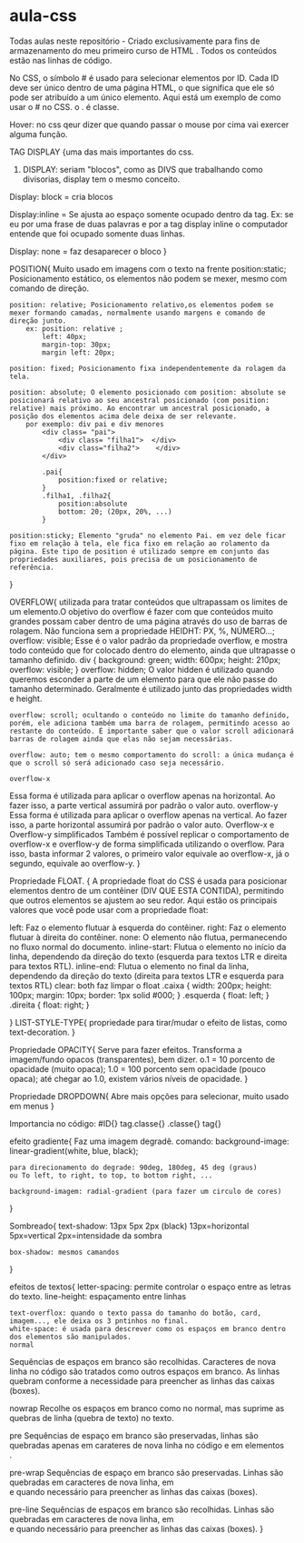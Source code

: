 # aula-css
Todas aulas neste repositório -  Criado exclusivamente para fins de armazenamento do meu primeiro curso de HTML . Todos os conteúdos estão nas linhas de código.


No CSS, o símbolo # é usado para selecionar elementos por ID. Cada ID deve ser único dentro de uma página HTML, o que significa que ele só pode ser atribuído a um único elemento. Aqui está um exemplo de como usar o # no CSS. 
o . é classe.

Hover: no css qeur dizer que quando passar o mouse por cima vai exercer alguma função.

TAG DISPLAY {uma das mais importantes do css.
1. DISPLAY: seriam "blocos", como as DIVS que trabalhando como divisorias, display tem o mesmo conceito. 

Display: block = cria blocos

Display:inline = Se ajusta ao espaço somente ocupado dentro da tag. Ex: se eu por uma frase de duas palavras e por a tag display inline
o computador entende que foi ocupado somente duas linhas. 

Display: none = faz desaparecer o bloco
}

POSITION{ Muito usado em imagens com o texto na frente
    position:static; Posicionamento estático, os elementos não podem se mexer, mesmo com comando de direção.
    
    position: relative; Posicionamento relativo,os elementos podem se mexer formando camadas, normalmente usando margens e comando de direção junto. 
        ex: position: relative ;
            left: 40px;
            margin-top: 30px;
            margin left: 20px;
    
    position: fixed; Posicionamento fixa independentemente da rolagem da tela.

    position: absolute; O elemento posicionado com position: absolute se posicionará relativo ao seu ancestral posicionado (com position: relative) mais próximo. Ao encontrar um ancestral posicionado, a posição dos elementos acima dele deixa de ser relevante. 
        por exemplo: div pai e div menores 
            <div class= "pai">
                <div class= "filha1">  </div>
                <div class="filha2">    </div>
            </div>

            .pai{
                position:fixed or relative;
            }
            .filha1, .filha2{
                position:absolute
                bottom: 20; (20px, 20%, ...)
            }
    
    position:sticky; Elemento "gruda" no elemento Pai. em vez dele ficar fixo em relação à tela, ele fica fixo em relação ao rolamento da página. Este tipo de position é utilizado sempre em conjunto das propriedades auxiliares, pois precisa de um posicionamento de referência.
}

OVERFLOW{
    utilizada para tratar conteúdos que ultrapassam os limites de um elemento.O objetivo do overflow é fazer com que conteúdos muito grandes possam caber dentro de uma página através do uso de barras de rolagem. Não funciona sem a propriedade HEIDHT: PX, %, NÚMERO...;
        overflow: visible; Esse é o valor padrão da propriedade overflow, e mostra todo conteúdo que for colocado dentro do elemento, ainda que ultrapasse o tamanho definido.
        div {
            background: green;
             width: 600px;
             height: 210px;
            overflow: visible;
        }
    overflow: hidden; O valor hidden é utilizado quando queremos esconder a parte de um elemento para que ele não passe do tamanho determinado. Geralmente é utilizado junto das propriedades width e height.

    overflow: scroll; ocultando o conteúdo no limite do tamanho definido, porém, ele adiciona também uma barra de rolagem, permitindo acesso ao restante do conteúdo. É importante saber que o valor scroll adicionará barras de rolagem ainda que elas não sejam necessárias.

    overflow: auto; tem o mesmo comportamento do scroll: a única mudança é que o scroll só será adicionado caso seja necessário.

    overflow-x
Essa forma é utilizada para aplicar o overflow apenas na horizontal. Ao fazer isso, a parte vertical assumirá por padrão o valor auto.
overflow-y
Essa forma é utilizada para aplicar o overflow apenas na vertical. Ao fazer isso, a parte horizontal assumirá por padrão o valor auto.
Overflow-x e Overflow-y simplificados
Também é possível replicar o comportamento de overflow-x e overflow-y de forma simplificada utilizando o overflow. Para isso, basta informar 2 valores, o primeiro valor equivale ao overflow-x, já o segundo, equivale ao overflow-y. 
}

Propriedade FLOAT. {
    A propriedade float do CSS é usada para posicionar elementos dentro de um contêiner (DIV QUE ESTA CONTIDA), permitindo que outros elementos se ajustem ao seu redor. Aqui estão os principais valores que você pode usar com a propriedade float:

left: Faz o elemento flutuar à esquerda do contêiner.
right: Faz o elemento flutuar à direita do contêiner.
none: O elemento não flutua, permanecendo no fluxo normal do documento.
inline-start: Flutua o elemento no início da linha, dependendo da direção do texto (esquerda para textos LTR e direita para textos RTL).
inline-end: Flutua o elemento no final da linha, dependendo da direção do texto (direita para textos LTR e esquerda para textos RTL) 
clear: both faz limpar o float
.caixa {
            width: 200px;
            height: 100px;
            margin: 10px;
            border: 1px solid #000;
        }
        .esquerda {
            float: left;
        }
        .direita {
            float: right;
        }
    
}
LIST-STYLE-TYPE{
    propriedade para tirar/mudar o efeito de listas, como text-decoration. 
}

Propriedade OPACITY{
    Serve para fazer efeitos.
    Transforma a imagem/fundo opacos (transparentes), bem dizer. 
    o.1 = 10 porcento de opacidade (muito opaca);
    1.0 = 100 porcento sem opacidade (pouco opaca);
    até chegar ao 1.0, existem vários níveis de opacidade.
}

Propriedade DROPDOWN{
Abre mais opções para selecionar, muito usado em menus
}
 
Importancia no código: 
#ID{}
tag.classe{}
.classe{}
tag{}

efeito gradiente{
    Faz uma imagem degradê.
    comando:
    background-image: linear-gradient(white, blue, black);

    para direcionamento do degrade: 90deg, 180deg, 45 deg (graus)
    ou To left, to right, to top, to bottom right, ...

    background-imagem: radial-gradient (para fazer um circulo de cores)
} 

Sombreado{
    text-shadow: 13px 5px 2px (black) 
    13px=horizontal
    5px=vertical
    2px=intensidade da sombra

    box-shadow: mesmos camandos
}

efeitos de textos{
    letter-spacing: permite controlar o espaço entre as letras do texto.
    line-height: espaçamento entre linhas

    text-overflox: quando o texto passa do tamanho do botão, card, imagem..., ele deixa os 3 pntinhos no final. 
    white-space: é usada para descrever como os espaços em branco dentro dos elementos são manipulados.
    normal
Sequências de espaços em branco são recolhidas. Caracteres de nova linha no código são tratados como outros espaços em branco. As linhas quebram conforme a necessidade para preencher as linhas das caixas (boxes).

nowrap
Recolhe os espaços em branco como no normal, mas suprime as quebras de linha (quebra de texto) no texto.

pre
Sequências de espaço em branco são preservadas, linhas são quebradas apenas em carateres de nova linha no código e em elementos <br>.

pre-wrap
Sequências de espaço em branco são preservadas. Linhas são quebradas em caracteres de nova linha, em <br> e quando necessário para preencher as linhas das caixas (boxes).

pre-line
Sequências de espaços em branco são recolhidas. Linhas são quebradas em caracteres de nova linha, em <br> e quando necessário para preencher as linhas das caixas (boxes).
}
